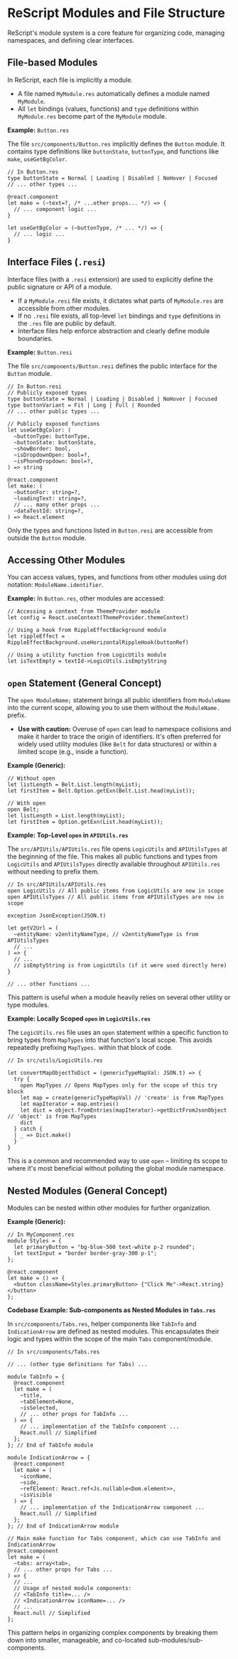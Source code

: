 # ReScript Modules and File Structure

ReScript's module system is a core feature for organizing code, managing namespaces, and defining clear interfaces.

## File-based Modules

In ReScript, each file is implicitly a module.

- A file named `MyModule.res` automatically defines a module named `MyModule`.
- All `let` bindings (values, functions) and `type` definitions within `MyModule.res` become part of the `MyModule` module.

**Example:** `Button.res`

The file `src/components/Button.res` implicitly defines the `Button` module. It contains type definitions like `buttonState`, `buttonType`, and functions like `make`, `useGetBgColor`.

```rescript
// In Button.res
type buttonState = Normal | Loading | Disabled | NoHover | Focused
// ... other types ...

@react.component
let make = (~text=?, /* ...other props... */) => {
  // ... component logic ...
}

let useGetBgColor = (~buttonType, /* ... */) => {
  // ... logic ...
}
```

## Interface Files (`.resi`)

Interface files (with a `.resi` extension) are used to explicitly define the public signature or API of a module.

- If a `MyModule.resi` file exists, it dictates what parts of `MyModule.res` are accessible from other modules.
- If no `.resi` file exists, all top-level `let` bindings and `type` definitions in the `.res` file are public by default.
- Interface files help enforce abstraction and clearly define module boundaries.

**Example:** `Button.resi`

The file `src/components/Button.resi` defines the public interface for the `Button` module.

```rescript
// In Button.resi
// Publicly exposed types
type buttonState = Normal | Loading | Disabled | NoHover | Focused
type buttonVariant = Fit | Long | Full | Rounded
// ... other public types ...

// Publicly exposed functions
let useGetBgColor: (
  ~buttonType: buttonType,
  ~buttonState: buttonState,
  ~showBorder: bool,
  ~isDropdownOpen: bool=?,
  ~isPhoneDropdown: bool=?,
) => string

@react.component
let make: (
  ~buttonFor: string=?,
  ~loadingText: string=?,
  // ... many other props ...
  ~dataTestId: string=?,
) => React.element
```

Only the types and functions listed in `Button.resi` are accessible from outside the `Button` module.

## Accessing Other Modules

You can access values, types, and functions from other modules using dot notation: `ModuleName.identifier`.

**Example:** In `Button.res`, other modules are accessed:

```rescript
// Accessing a context from ThemeProvider module
let config = React.useContext(ThemeProvider.themeContext)

// Using a hook from RippleEffectBackground module
let rippleEffect = RippleEffectBackground.useHorizontalRippleHook(buttonRef)

// Using a utility function from LogicUtils module
let isTextEmpty = textId->LogicUtils.isEmptyString
```

## `open` Statement (General Concept)

The `open ModuleName;` statement brings all public identifiers from `ModuleName` into the current scope, allowing you to use them without the `ModuleName.` prefix.

- **Use with caution:** Overuse of `open` can lead to namespace collisions and make it harder to trace the origin of identifiers. It's often preferred for widely used utility modules (like `Belt` for data structures) or within a limited scope (e.g., inside a function).

**Example (Generic):**

```rescript
// Without open
let listLength = Belt.List.length(myList);
let firstItem = Belt.Option.getExn(Belt.List.head(myList));

// With open
open Belt;
let listLength = List.length(myList);
let firstItem = Option.getExn(List.head(myList));
```

**Example: Top-Level `open` in `APIUtils.res`**

The `src/APIUtils/APIUtils.res` file opens `LogicUtils` and `APIUtilsTypes` at the beginning of the file. This makes all public functions and types from `LogicUtils` and `APIUtilsTypes` directly available throughout `APIUtils.res` without needing to prefix them.

```rescript
// In src/APIUtils/APIUtils.res
open LogicUtils // All public items from LogicUtils are now in scope
open APIUtilsTypes // All public items from APIUtilsTypes are now in scope

exception JsonException(JSON.t)

let getV2Url = (
  ~entityName: v2entityNameType, // v2entityNameType is from APIUtilsTypes
  // ...
) => {
  // ...
  // isEmptyString is from LogicUtils (if it were used directly here)
}

// ... other functions ...
```

This pattern is useful when a module heavily relies on several other utility or type modules.

**Example: Locally Scoped `open` in `LogicUtils.res`**

The `LogicUtils.res` file uses an `open` statement within a specific function to bring types from `MapTypes` into that function's local scope. This avoids repeatedly prefixing `MapTypes.` within that block of code.

```rescript
// In src/utils/LogicUtils.res

let convertMapObjectToDict = (genericTypeMapVal: JSON.t) => {
  try {
    open MapTypes // Opens MapTypes only for the scope of this try block
    let map = create(genericTypeMapVal) // 'create' is from MapTypes
    let mapIterator = map.entries()
    let dict = object.fromEntries(mapIterator)->getDictFromJsonObject // 'object' is from MapTypes
    dict
  } catch {
  | _ => Dict.make()
  }
}
```

This is a common and recommended way to use `open` – limiting its scope to where it's most beneficial without polluting the global module namespace.

## Nested Modules (General Concept)

Modules can be nested within other modules for further organization.

**Example (Generic):**

```rescript
// In MyComponent.res
module Styles = {
  let primaryButton = "bg-blue-500 text-white p-2 rounded";
  let textInput = "border border-gray-300 p-1";
};

@react.component
let make = () => {
  <button className=Styles.primaryButton> {"Click Me"->React.string} </button>
};
```

**Codebase Example: Sub-components as Nested Modules in `Tabs.res`**

In `src/components/Tabs.res`, helper components like `TabInfo` and `IndicationArrow` are defined as nested modules. This encapsulates their logic and types within the scope of the main `Tabs` component/module.

```rescript
// In src/components/Tabs.res

// ... (other type definitions for Tabs) ...

module TabInfo = {
  @react.component
  let make = (
    ~title,
    ~tabElement=None,
    ~isSelected,
    // ... other props for TabInfo ...
  ) => {
    // ... implementation of the TabInfo component ...
    React.null // Simplified
  };
}; // End of TabInfo module

module IndicationArrow = {
  @react.component
  let make = (
    ~iconName,
    ~side,
    ~refElement: React.ref<Js.nullable<Dom.element>>,
    ~isVisible
  ) => {
    // ... implementation of the IndicationArrow component ...
    React.null // Simplified
  };
}; // End of IndicationArrow module

// Main make function for Tabs component, which can use TabInfo and IndicationArrow
@react.component
let make = (
  ~tabs: array<tab>,
  // ... other props for Tabs ...
) => {
  // ...
  // Usage of nested module components:
  // <TabInfo title=... />
  // <IndicationArrow iconName=... />
  // ...
  React.null // Simplified
};
```

This pattern helps in organizing complex components by breaking them down into smaller, manageable, and co-located sub-modules/sub-components.
